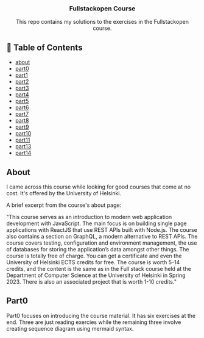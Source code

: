<h3 align="center">Fullstackopen Course</h3>

<p align="center"> This repo contains my solutions to the exercises in the Fullstackopen course.
    <br> 
</p>

## 📝 Table of Contents

- [about](#about)
- [part0](#part0)
- [part1](#part1)
- [part2](#part2)
- [part3](#part3)
- [part4](#part4)
- [part5](#part5)
- [part6](#part6)
- [part7](#part7)
- [part8](#part8)
- [part9](#part9)
- [part10](#part10)
- [part11](#part11)
- [part13](#part12)
- [part14](#part13)

## About <a name = "about"></a>

I came across this course while looking for good courses that come at no cost. It's offered by the University of Helsinki. 

A brief excerpt from the course's about page:

"This course serves as an introduction to modern web application development with JavaScript. The main focus is on building single page applications with ReactJS that use REST APIs built with Node.js. The course also contains a section on GraphQL, a modern alternative to REST APIs.
The course covers testing, configuration and environment management, the use of databases for storing the application’s data amongst other things.
The course is totally free of charge. You can get a certificate and even the University of Helsinki ECTS credits for free.
The course is worth 5-14 credits, and the content is the same as in the Full stack course held at the Department of Computer Science at the University of Helsinki in Spring 2023. There is also an associated project that is worth 1-10 credits."

## Part0 <a name = "part0"></a>
Part0 focuses on introducing the course material. It has six exercises at the end. Three are just reading exercies while the remaining three involve creating sequence diagram using mermaid syntax.
